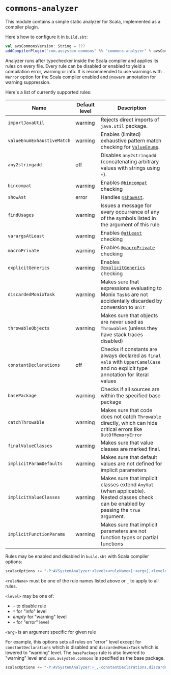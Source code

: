 # `commons-analyzer`

This module contains a simple static analyzer for Scala, implemented as a compiler plugin.

Here's how to configure it in `build.sbt`:

```scala
val avsCommonsVersion: String = ???
addCompilerPlugin("com.avsystem.commons" %% "commons-analyzer" % avsCommonsVersion)
```

Analyzer runs after typechecker inside the Scala compiler and applies its rules on every file.
Every rule can be disabled or enabled to yield a compilation error, warning or info.
It is recommended to use warnings with `-Werror` option for the Scala compiler enabled
and `@nowarn` annotation for warning suppression.

Here's a list of currently supported rules:

| Name                       | Default level | Description                                                                                                                                                                                          |
|----------------------------|---------------|------------------------------------------------------------------------------------------------------------------------------------------------------------------------------------------------------|
| `importJavaUtil`           | warning       | Rejects direct imports of `java.util` package.                                                                                                                                                       |
| `valueEnumExhaustiveMatch` | warning       | Enables (limited) exhaustive pattern match checking for [`ValueEnum`s](https://github.com/AVSystem/scala-commons/blob/master/commons-core/src/main/scala/com/avsystem/commons/misc/ValueEnum.scala). |
| `any2stringadd`            | off           | Disables `any2stringadd` (concatenating arbitrary values with strings using `+`).                                                                                                                    |
| `bincompat`                | warning       | Enables [`@bincompat`](https://github.com/AVSystem/scala-commons/blob/master/commons-core/src/main/scala/com/avsystem/commons/annotation/bincompat.scala) checking                                   |
| `showAst`                  | error         | Handles [`@showAst`](https://github.com/AVSystem/scala-commons/blob/master/commons-core/src/main/scala/com/avsystem/commons/annotation/showAst.scala).                                               |
| `findUsages`               | warning       | Issues a message for every occurrence of any of the symbols listed in the argument of this rule                                                                                                      |
| `varargsAtLeast`           | warning       | Enables [`@atLeast`](https://github.com/AVSystem/scala-commons/blob/master/commons-core/src/main/scala/com/avsystem/commons/annotation/atLeast.scala) checking                                       |
| `macroPrivate`             | warning       | Enables [`@macroPrivate`](https://github.com/AVSystem/scala-commons/blob/master/commons-core/src/main/scala/com/avsystem/commons/annotation/macroPrivate.scala) checking                             |
| `explicitGenerics`         | warning       | Enables [`@explicitGenerics`](https://github.com/AVSystem/scala-commons/blob/master/commons-core/src/main/scala/com/avsystem/commons/annotation/explicitGenerics.scala) checking                     |
| `discardedMonixTask`       | warning       | Makes sure that expressions evaluating to Monix `Task`s are not accidentally discarded by conversion to `Unit`                                                                                       |
| `throwableObjects`         | warning       | Makes sure that objects are never used as `Throwable`s (unless they have stack traces disabled)                                                                                                      |
| `constantDeclarations`     | off           | Checks if constants are always declared as `final val`s with `UpperCamelCase` and no explicit type annotation for literal values                                                                     |
| `basePackage`              | warning       | Checks if all sources are within the specified base package                                                                                                                                          |
| `catchThrowable`           | warning       | Makes sure that code does not catch `Throwable` directly, which can hide critical errors like `OutOfMemoryError`                                                                                     |
| `finalValueClasses`        | warning       | Makes sure that value classes are marked final.                                                                                                                                                      |
| `implicitParamDefaults`    | warning       | Makes sure that default values are not defined for implicit parameters                                                                                                                               |
| `implicitValueClasses`     | warning       | Makes sure that implicit classes extend `AnyVal` (when applicable). Nested classes check can be enabled by passing the `true` argument.                                                              |
| `implicitFunctionParams`    | warning       | Makes sure that implicit parameters are not function types or partial functions                                                                                                                  |

Rules may be enabled and disabled in `build.sbt` with Scala compiler options:

```scala
scalacOptions += "-P:AVSystemAnalyzer:<level><ruleName>[:<arg>],<level><ruleName>[:<arg>],..."
```

`<ruleName>` must be one of the rule names listed above or `_` to apply to all rules.

`<level>` may be one of:

* `-` to disable rule
* `*` for "info" level
* _empty_ for "warning" level
* `+` for "error" level

`<arg>` is an argument specific for given rule

For example, this options sets all rules on "error" level except for `constantDeclarations` which is disabled
and `discardedMonixTask` which is lowered to "warning" level. The `basePackage` rule is also lowered to "warning" level
and `com.avsystem.commons` is specified as the base package.

```scala
scalacOptions += "-P:AVSystemAnalyzer:+_,-constantDeclarations,discardedMonixTask,basePackage:com.avsystem.commons
```
